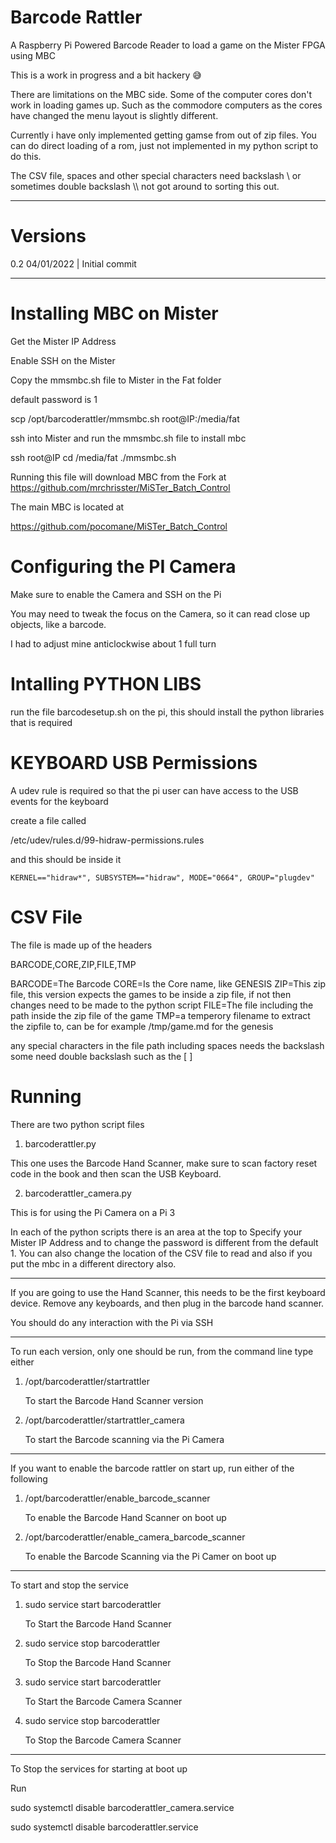 # Barcode Rattler
A Raspberry Pi Powered Barcode Reader to load a game on the Mister FPGA using MBC

This is a work in progress and a bit hackery 😅

There are limitations on the MBC side. Some of the computer cores don't work in loading games up. Such as the commodore computers as the cores have changed the menu layout is slightly different.

Currently i have only implemented getting gamse from out of zip files. You can do direct loading of a rom, just not implemented in my python script to do this.

The CSV file, spaces and other special characters need backslash \ or sometimes double backslash \\\ not got around to sorting this out.

---

Versions
========

0.2 04/01/2022 | Initial commit

---


Installing MBC on Mister
========================

Get the Mister IP Address

Enable SSH on the Mister

Copy the mmsmbc.sh file to Mister in the Fat folder

default password is 1

scp /opt/barcoderattler/mmsmbc.sh root@IP:/media/fat

ssh into Mister and run the mmsmbc.sh file to install mbc

ssh root@IP
cd /media/fat
./mmsmbc.sh

Running this file will download MBC from the Fork at https://github.com/mrchrisster/MiSTer_Batch_Control

The main MBC is located at

https://github.com/pocomane/MiSTer_Batch_Control


Configuring the PI Camera
=========================

Make sure to enable the Camera and SSH on the Pi

You may need to tweak the focus on the Camera, so it can read close up objects, like a barcode.

I had to adjust mine anticlockwise about 1 full turn


Intalling PYTHON LIBS
======================

run the file barcodesetup.sh on the pi, this should install the python libraries that is required


KEYBOARD USB Permissions
========================

A udev rule is required so that the pi user can have access to the USB events for the keyboard

create a file called

/etc/udev/rules.d/99-hidraw-permissions.rules

and this should be inside it

```KERNEL=="hidraw*", SUBSYSTEM=="hidraw", MODE="0664", GROUP="plugdev"```


CSV File
========

The file is made up of the headers

BARCODE,CORE,ZIP,FILE,TMP

BARCODE=The Barcode
CORE=Is the Core name, like GENESIS
ZIP=This zip file, this version expects the games to be inside a zip file, if not then changes need to be made to the python script
FILE=The file including the path inside the zip file of the game
TMP=a temperory filename to extract the zipfile to, can be for example /tmp/game.md for the genesis 

any special characters in the file path including spaces needs the backslash \
some need double backslash such as the [ ] 


Running
=======

There are two python script files

1. barcoderattler.py

This one uses the Barcode Hand Scanner, make sure to scan factory reset code in the book and then scan the USB Keyboard.

2. barcoderattler_camera.py

This is for using the Pi Camera on a Pi 3


In each of the python scripts there is an area at the top to Specify your Mister IP Address and to change the password is different from the default 1.
You can also change the location of the CSV file to read and also if you put the mbc in a different directory also.

---

If you are going to use the Hand Scanner, this needs to be the first keyboard device. Remove any keyboards, and then plug in the barcode hand scanner.

You should do any interaction with the Pi via SSH

---

To run each version, only one should be run, from the command line type either

1. /opt/barcoderattler/startrattler

   To start the Barcode Hand Scanner version

2. /opt/barcoderattler/startrattler_camera

   To start the Barcode scanning via the Pi Camera

---

If you want to enable the barcode rattler on start up, run either of the following

1. /opt/barcoderattler/enable_barcode_scanner

   To enable the Barcode Hand Scanner on boot up

2. /opt/barcoderattler/enable_camera_barcode_scanner

   To enable the Barcode Scanning via the Pi Camer on boot up

---

To start and stop the service

1. sudo service start barcoderattler

   To Start the Barcode Hand Scanner

2. sudo service stop barcoderattler

   To Stop the Barcode Hand Scanner

3. sudo service start barcoderattler

   To Start the Barcode Camera Scanner

4. sudo service stop barcoderattler

   To Stop the Barcode Camera Scanner


---

To Stop the services for starting at boot up

Run

sudo systemctl disable barcoderattler_camera.service

sudo systemctl disable barcoderattler.service
